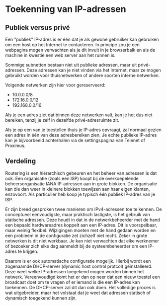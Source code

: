 # Toekenning van IP-adressen

## Publiek versus privé
Een "publiek" IP-adres is er één dat je als gewone gebruiker kan gebruiken om een host op het Internet te contacteren.
In principe zou je een webpagina mogen verwachten als je dit invult in je browserbalk en als de machine in kwestie een web server aan het runnen is.

Sommige subnetten bestaan niet uit publieke adressen, maar uit privé-adressen.
Deze adressen kan je niet vinden via het Internet, maar ze mogen gebruikt worden voor thuisnetwerken of andere soorten interne netwerken.

Volgende netwerken zijn hier voor gereserveerd:

- 10.0.0.0/8
- 172.16.0.0/12
- 192.168.0.0/16

Als je een adres ziet dat binnen deze netwerken valt, kan je het dus niet bereiken, tenzij je zelf in dezelfde privé-adresruimte zit.

Als je op een van je toestellen thuis je IP-adres opvraagt, zal normaal gezien een adres in één van deze adresbereiken zien.
Je echte publieke IP-adres kan je bijvoorbeeld achterhalen via de settingspagina van Telenet of Proximus.

## Verdeling
Routering is een hiërarchisch gebeuren en het beheer van adressen is dat ook.
Een organisatie (zoals een ISP) koopt bij de overkoepelende beheersorganisatie IANA IP-adressen aan in grote blokken.
De organisatie kan die dan weer in kleinere blokken toewijzen aan haar eigen klanten, enzovoort.
Als particulier heb koop je typisch één publiek IP-adres van je ISP.

Er zijn breed gesproken twee manieren om IPv4-adressen toe te kennen.
De conceptueel eenvoudigste, maar praktisch lastigste, is het gebruik van statische adressen.
Deze houdt in dat in de netwerkbeheerder met de hand een bepaald hardwareadres koppelt aan een IP-adres.
Dit is voorspelbaar, maar weinig flexibel.
Wijzigingen moeten met de hand gedaan worden en een probleem in de configuratie zet zichzelf niet recht.
Zeker in grote netwerken is dit niet werkbaar.
Je kan niet verwachten dat elke werknemer of bezoeker zich elke dag aanmeldt bij de systeembeheerder om een IP-adres te krijgen.

Daarom is er ook automatische configuratie mogelijk.
Hierbij wordt een zogenaamde DHCP-server (dynamic host control protcol) geïnstalleerd.
Deze weet welke IP-adressen toegekend mogen worden binnen het netwerk.
Vereenvoudigd komt het er dan op neer dat een nieuw toestel een broadcast doet om te vragen of er iemand is die een IP-adres kan toekennen. De DHCP-server zal dit dan ook doen. Het volledige proces is wat uitgebreider, maar het volstaat dat je weet dat adressen statisch of dynamisch toegekend kunnen zijn.
